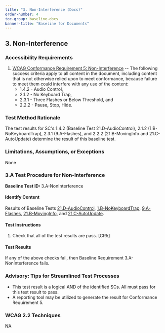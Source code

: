 ```yaml
---
title: "3. Non-Interference (Docs)"
order-number: 4
toc-group: baseline-docs
banner-title: "Baseline for Documents"
---
```


## 3. Non-Interference

### Accessibility Requirements

1.  [WCAG Conformance Requirement 5: Non-Interference](https://www.w3.org/WAI/WCAG22/Understanding/conformance#conf-req5) -- The following success criteria apply to all content in the document, including content that is not otherwise relied upon to meet conformance, because failure to meet them could interfere with any use of the content:
    -   1.4.2 - Audio Control,
    -   2.1.2 - No Keyboard Trap,
    -   2.3.1 - Three Flashes or Below Threshold, and
    -   2.2.2 - Pause, Stop, Hide.

### Test Method Rationale

The test results for SC's 1.4.2 (Baseline Test 21.D-AudioControl), 2.1.2 (1.B-NoKeyboardTrap), 2.3.1 (9.A-Flashes), and 2.2.2 (21.B-MovingInfo and 21.C-AutoUpdate) determine the result of this baseline test.

### Limitations, Assumptions, or Exceptions

None

### 3.A Test Procedure for Non-Interference

**Baseline Test ID:** 3.A-NonInterference

#### Identify Content

<p id="d3aIC">Results of Baseline Tests <a href="{{site.baseurl}}/document-baselines/21TimedEventsDocs/#21d-test-procedure-for-audio-control">21.D-AudioControl</a>, <a href="{{site.baseurl}}/document-baselines/01KeyboardDocs/#1b-test-procedure-for-no-keyboard-trap">1.B-NoKeyboardTrap</a>, <a href="{{site.baseurl}}/document-baselines/09FlashingDocs/#9a-test-procedure-for-three-flashes-or-below-threshold">9.A-Flashes</a>, <a href="{{site.baseurl}}/document-baselines/21TimedEventsDocs/#21b-test-procedure-for-moving-information">21.B-MovingInfo</a>, and <a href="{{site.baseurl}}/document-baselines/21TimedEvents/#21c-test-procedure-for-auto-updating-information">21.C-AutoUpdate</a>.</p>

#### Test Instructions

<ol id="d3aTI">
    <li id="d3aTI-1">Check that all of the test results are pass. [CR5]</li>
</ol>

#### Test Results

<p id="d3aTR">If any of the above checks fail, then Baseline Requirement 3.A-NonInterference fails.</p>

### Advisory: Tips for Streamlined Test Processes

-   This test result is a logical AND of the identified SCs. All must pass for this test result to pass.
-   A reporting tool may be utilized to generate the result for Conformance Requirement 5.

### WCAG 2.2 Techniques

NA
